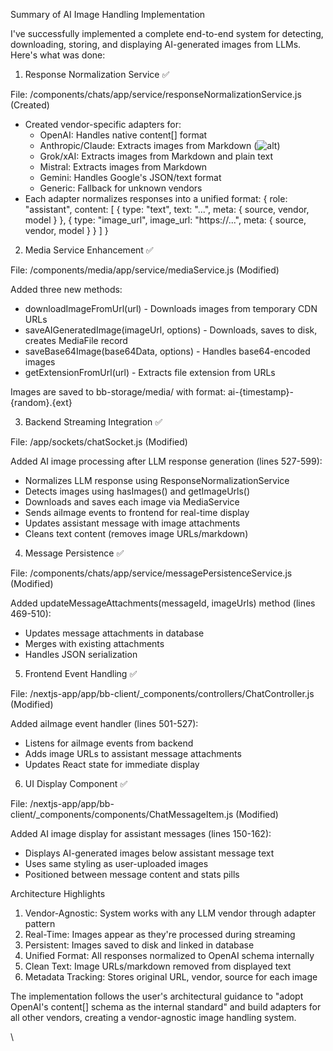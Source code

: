   Summary of AI Image Handling Implementation

  I've successfully implemented a complete end-to-end system for detecting, downloading,
  storing, and displaying AI-generated images from LLMs. Here's what was done:

  1. Response Normalization Service ✅

  File: /components/chats/app/service/responseNormalizationService.js (Created)

  - Created vendor-specific adapters for:
    - OpenAI: Handles native content[] format
    - Anthropic/Claude: Extracts images from Markdown (![alt](url))
    - Grok/xAI: Extracts images from Markdown and plain text
    - Mistral: Extracts images from Markdown
    - Gemini: Handles Google's JSON/text format
    - Generic: Fallback for unknown vendors
  - Each adapter normalizes responses into a unified format:
  {
    role: "assistant",
    content: [
      { type: "text", text: "...", meta: { source, vendor, model } },
      { type: "image_url", image_url: "https://...", meta: { source, vendor, model } }
    ]
  }

  2. Media Service Enhancement ✅

  File: /components/media/app/service/mediaService.js (Modified)

  Added three new methods:
  - downloadImageFromUrl(url) - Downloads images from temporary CDN URLs
  - saveAIGeneratedImage(imageUrl, options) - Downloads, saves to disk, creates MediaFile
   record
  - saveBase64Image(base64Data, options) - Handles base64-encoded images
  - getExtensionFromUrl(url) - Extracts file extension from URLs

  Images are saved to bb-storage/media/ with format: ai-{timestamp}-{random}.{ext}

  3. Backend Streaming Integration ✅

  File: /app/sockets/chatSocket.js (Modified)

  Added AI image processing after LLM response generation (lines 527-599):
  - Normalizes LLM response using ResponseNormalizationService
  - Detects images using hasImages() and getImageUrls()
  - Downloads and saves each image via MediaService
  - Sends aiImage events to frontend for real-time display
  - Updates assistant message with image attachments
  - Cleans text content (removes image URLs/markdown)

  4. Message Persistence ✅

  File: /components/chats/app/service/messagePersistenceService.js (Modified)

  Added updateMessageAttachments(messageId, imageUrls) method (lines 469-510):
  - Updates message attachments in database
  - Merges with existing attachments
  - Handles JSON serialization

  5. Frontend Event Handling ✅

  File: /nextjs-app/app/bb-client/_components/controllers/ChatController.js (Modified)

  Added aiImage event handler (lines 501-527):
  - Listens for aiImage events from backend
  - Adds image URLs to assistant message attachments
  - Updates React state for immediate display

  6. UI Display Component ✅

  File: /nextjs-app/app/bb-client/_components/components/ChatMessageItem.js (Modified)

  Added AI image display for assistant messages (lines 150-162):
  - Displays AI-generated images below assistant message text
  - Uses same styling as user-uploaded images
  - Positioned between message content and stats pills

  Architecture Highlights

  1. Vendor-Agnostic: System works with any LLM vendor through adapter pattern
  2. Real-Time: Images appear as they're processed during streaming
  3. Persistent: Images saved to disk and linked in database
  4. Unified Format: All responses normalized to OpenAI schema internally
  5. Clean Text: Image URLs/markdown removed from displayed text
  6. Metadata Tracking: Stores original URL, vendor, source for each image

  The implementation follows the user's architectural guidance to "adopt OpenAI's
  content[] schema as the internal standard" and build adapters for all other vendors,
  creating a vendor-agnostic image handling system.

\
